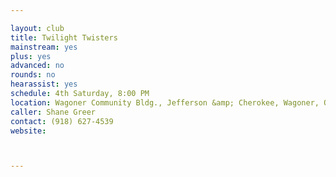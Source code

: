 ```yaml
---

layout: club
title: Twilight Twisters
mainstream: yes
plus: yes
advanced: no
rounds: no
hearassist: yes
schedule: 4th Saturday, 8:00 PM
location: Wagoner Community Bldg., Jefferson &amp; Cherokee, Wagoner, OK
caller: Shane Greer
contact: (918) 627-4539
website: 



---
```


